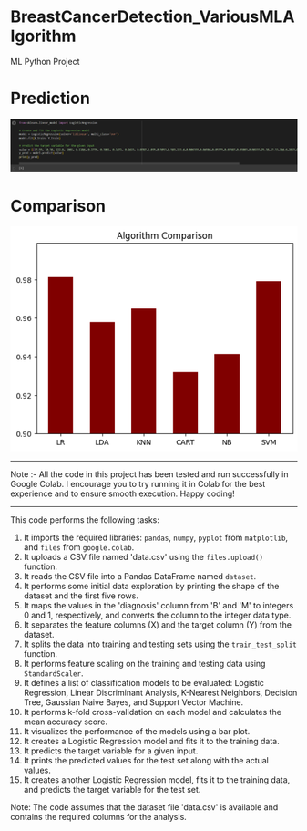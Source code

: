 # BreastCancerDetection_VariousMLAIgorithm
ML Python Project

# Prediction
![](https://github.com/developer-venish/BreastCancerDetection_VariousMLAIgorithm/blob/main/prediction.png)

# Comparison
![](https://github.com/developer-venish/BreastCancerDetection_VariousMLAIgorithm/blob/main/comparison.png)

---------------------------------------------------------------------------------------

Note :- All the code in this project has been tested and run successfully in Google Colab. I encourage you to try running it in Colab for the best experience and to ensure smooth execution. Happy coding!

---------------------------------------------------------------------------------------

This code performs the following tasks:

1. It imports the required libraries: `pandas`, `numpy`, `pyplot` from `matplotlib`, and `files` from `google.colab`.
2. It uploads a CSV file named 'data.csv' using the `files.upload()` function.
3. It reads the CSV file into a Pandas DataFrame named `dataset`.
4. It performs some initial data exploration by printing the shape of the dataset and the first five rows.
5. It maps the values in the 'diagnosis' column from 'B' and 'M' to integers 0 and 1, respectively, and converts the column to the integer data type.
6. It separates the feature columns (X) and the target column (Y) from the dataset.
7. It splits the data into training and testing sets using the `train_test_split` function.
8. It performs feature scaling on the training and testing data using `StandardScaler`.
9. It defines a list of classification models to be evaluated: Logistic Regression, Linear Discriminant Analysis, K-Nearest Neighbors, Decision Tree, Gaussian Naive Bayes, and Support Vector Machine.
10. It performs k-fold cross-validation on each model and calculates the mean accuracy score.
11. It visualizes the performance of the models using a bar plot.
12. It creates a Logistic Regression model and fits it to the training data.
13. It predicts the target variable for a given input.
14. It prints the predicted values for the test set along with the actual values.
15. It creates another Logistic Regression model, fits it to the training data, and predicts the target variable for the test set.

Note: The code assumes that the dataset file 'data.csv' is available and contains the required columns for the analysis.
